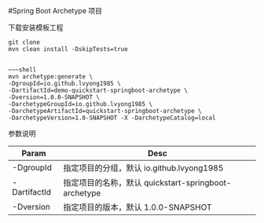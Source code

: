 #Spring Boot Archetype 项目

下载安装模板工程
~~~shell
git clone 
mvn clean install -DskipTests=true


~~~shell
mvn archetype:generate \
-DgroupId=io.github.lvyong1985 \
-DartifactId=demo-quickstart-springboot-archetype \
-Dversion=1.0.0-SNAPSHOT \
-DarchetypeGroupId=io.github.lvyong1985 \
-DarchetypeArtifactId=quickstart-springboot-archetype \
-DarchetypeVersion=1.0-SNAPSHOT -X -DarchetypeCatalog=local

~~~

参数说明

| Param        | Desc                       |
| ------------ | -------------------------- |
| -DgroupId    | 指定项目的分组，默认 io.github.lvyong1985     |
| -DartifactId | 指定项目的名称，默认 quickstart-springboot-archetype |
| -Dversion    | 指定项目的版本，默认 1.0.0-SNAPSHOT  |

